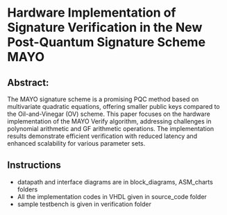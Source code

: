 # Hardware Implementation of Signature Verification in the New Post-Quantum Signature Scheme MAYO

## Abstract:
The  MAYO  signature  scheme  is  a  promising  PQC method based on multivariate quadratic equations, offering smaller public keys compared to the Oil-and-Vinegar (OV) scheme.  This  paper  focuses  on  the  hardware  implementation  of the MAYO Verify algorithm, addressing challenges in polynomial arithmetic  and  GF  arithmetic  operations.  The  implementation results  demonstrate  efficient  verification  with  reduced latency and enhanced scalability for various parameter sets. 

## Instructions
* datapath and interface diagrams are in block_diagrams, ASM_charts folders
* All the implementation codes in VHDL given in source_code folder
* sample testbench is given in verification folder

